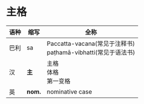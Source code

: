 # 主格

|语种|缩写|全称|
|-|-|-|
|巴利|sa|Paccatta-vacana\(常见于注释书\)<br>paṭhamā-vibhatti\(常见于语法书\)|
|汉|**主**|主格<br>体格<br>第一变格|
|英|**nom.**|nominative case|

